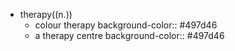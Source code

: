- therapy((n.))
	- colour therapy
	  background-color:: #497d46
	- a therapy centre
	  background-color:: #497d46